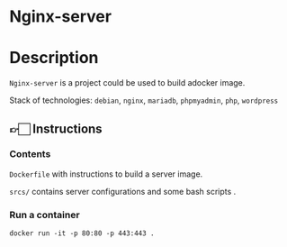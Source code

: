 # Nginx-server

# Description

`Nginx-server` is a project could be used to build adocker image.

Stack of technologies: `debian`, `nginx`, `mariadb`, `phpmyadmin`, `php`, `wordpress`

## 👉🏻 Instructions

### Contents

`Dockerfile` with instructions to build a server image.

`srcs/` contains server configurations and some bash scripts .

### Run a container

`docker run -it -p 80:80 -p 443:443 .` 

